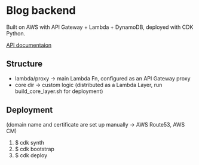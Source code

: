 # Blog backend

Built on AWS with API Gateway + Lambda + DynamoDB, deployed with CDK Python.

[API documentaion](https://app.swaggerhub.com/apis/julius-krahn/blog)

## Structure

- lambda/proxy -> main Lambda Fn, configured as an API Gateway proxy
- core dir -> custom logic (distributed as a Lambda Layer, run build_core_layer.sh for deployment)

## Deployment

(domain name and certificate are set up manually -> AWS Route53, AWS CM)

1. $ cdk synth
2. $ cdk bootstrap
3. $ cdk deploy
